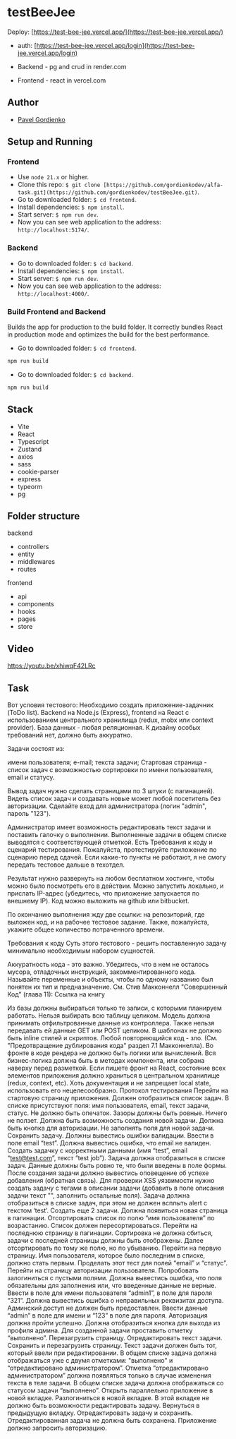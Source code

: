 # testBeeJee
 
Deploy: [https://test-bee-jee.vercel.app/](https://test-bee-jee.vercel.app/)

- auth: [https://test-bee-jee.vercel.app/login](https://test-bee-jee.vercel.app/login)

- Backend - pg and crud in render.com
- Frontend - react in vercel.com

## Author

- [Pavel Gordienko](https://github.com/gordienkodev)

## Setup and Running

### Frontend

- Use `node 21.x` or higher.
- Clone this repo: `$ git clone [https://github.com/gordienkodev/alfa-task.git](https://github.com/gordienkodev/testBeeJee.git)`.
- Go to downloaded folder: `$ cd frontend`.
- Install dependencies: `$ npm install`.
- Start server: `$ npm run dev`.
- Now you can see web application to the address: `http://localhost:5174/`.

### Backend

- Go to downloaded folder: `$ cd backend`.
- Install dependencies: `$ npm install`.
- Start server: `$ npm run dev`.
- Now you can see web application to the address: `http://localhost:4000/`.


### Build Frontend and Backend

Builds the app for production to the build folder. It correctly bundles React in production mode and optimizes the build for the best performance.
- Go to downloaded folder: `$ cd frontend`.
```bash
npm run build
```

- Go to downloaded folder: `$ cd backend`.
```bash
npm run build
```

## Stack
- Vite
- React
- Typescript
- Zustand
- axios
- sass
- cookie-parser
- express
- typeorm
- pg



## Folder structure

backend
- controllers
- entity
- middlewares
- routes
  
frontend
- api
- components
- hooks
- pages
- store

  

## Video

https://youtu.be/xhiwqF42LRc


## Task

Вот условия тестового: Необходимо создать приложение-задачник (ToDo list).
Backend на Node.js (Express), frontend на React c использованием центрального хранилища (redux, mobx или context provider). База данных - любая реляционная. К дизайну особых требований нет, должно быть аккуратно.

Задачи состоят из:

имени пользователя;
е-mail;
текста задачи;
Стартовая страница - список задач с возможностью сортировки по имени пользователя, email и статусу.

Вывод задач нужно сделать страницами по 3 штуки (с пагинацией).
Видеть список задач и создавать новые может любой посетитель без авторизации.
Сделайте вход для администратора (логин "admin", пароль "123").

Администратор имеет возможность редактировать текст задачи и поставить галочку о выполнении.
Выполненные задачи в общем списке выводятся с соответствующей отметкой.
Есть Требования к коду и сценарий тестирования. Пожалуйста, протестируйте приложение по сценарию перед сдачей. Если какие-то пункты не работают, я не смогу передать тестовое дальше в техотдел.

Результат нужно развернуть на любом бесплатном хостинге, чтобы можно было посмотреть его в действии. Можно запустить локально, и прислать IP-адрес (убедитесь, что приложение запускается по внешнему IP).
Код можно выложить на github или bitbucket.

По окончанию выполнения жду две ссылки: на репозиторий, где выложен код, и на рабочее тестовое задание. Также, пожалуйста, укажите общее количество потраченного времени.

Требования к коду
Суть этого тестового - решить поставленную задачу минимально необходимым набором сущностей.

Аккуратность кода - это важно. Убедитесь, что в нем не осталось мусора, отладочных инструкций, закомментированного кода.
Называйте переменные и объекты, чтобы по одному названию был понятен их тип и предназначение.
См. Стив Макконнелл "Совершенный Код" (глава 11): Ссылка на книгу

Из базы должны выбираться только те записи, с которыми планируем работать. Нельзя выбирать всю таблицу целиком.
Модель должна принимать отфильтрованные данные из контроллера. Также нельзя передавать ей данные GET или POST целиком.
В шаблонах не должно быть inline стилей и скриптов.
Любой повторяющийся код - зло. (См. "Предотвращение дублирования кода" раздел 7.1 Макконнелла).
Во фронте в коде рендера не должно быть логики или вычислений. Вся бизнес-логика должна быть в методах компонента, или собрана наверху перед разметкой.
Если пишете фронт на React, cостояние всех элементов приложения должно храниться в центральном хранилище (redux, context, etc). Хоть документация и не запрещает local state, использовать его нецелесообразно.
Протокол тестирования
Перейти на стартовую страницу приложения. Должен отобразиться список задач. В списке присутствуют поля: имя пользователя, email, текст задачи, статус. Не должно быть опечаток. Зазоры должны быть ровные. Ничего не ползет. Должна быть возможность создания новой задачи. Должна быть кнопка для авторизации.
Не заполнять поля для новой задачи. Сохранить задачу. Должны вывестись ошибки валидации. Ввести в поле email “test”. Должна вывестись ошибка, что email не валиден.
Создать задачку с корректными данными (имя “test”, email “test@test.com”, текст “test job”). Задача должна отобразиться в списке задач. Данные должны быть ровно те, что были введены в поле формы. После создания задачи должно вывестись оповещение об успехе добавления (обратная связь).
Для проверки XSS уязвимости нужно создать задачу с тегами в описании задачи (добавить в поле описания задачи текст "<script>alert('test')</script>", заполнить остальные поля). Задача должна отобразиться в списке задач, при этом не должен всплыть alert c текстом ‘test’.
Создать еще 2 задачи. Должна появиться новая страница в пагинации.
Отсортировать список по полю “имя пользователя” по возрастанию. Список должен пересортироваться. Перейти на последнюю страницу в пагинации. Сортировка не должна сбиться, задачи с последней страницы должны быть отображены. Далее отсортировать по тому же полю, но по убыванию. Перейти на первую страницу. Имя пользователя, которое было последним в списке, должно стать первым. Проделать этот тест для полей “email” и “статус”.
Перейти на страницу авторизации пользователя. Попробовать залогиниться с пустыми полями. Должна вывестись ошибка, что поля обязательны для заполнения или, что введенные данные не верные. Ввести в поле для имени пользователя “admin1”, в поле для пароля “321”. Должна вывестись ошибка о неправильных реквизитах доступа. Админский доступ не должен быть предоставлен. Ввести данные “admin” в поле для имени и “123” в поле для пароля. Авторизация должна пройти успешно. Должна отобразиться кнопка для выхода из профиля админа.
Для созданной задачи проставить отметку “выполнено”. Перезагрузить страницу. Отредактировать текст задачи. Сохранить и перезагрузить страницу. Текст задачи должен быть тот, который ввели при редактировании. В общем списке задача должна отображаться уже с двумя отметками: "выполнено" и “отредактировано администратором”. Отметка “отредактировано администратором” должна появляться только в случае изменения текста в теле задачи.
В общем списке задача должна отображаться со статусом задачи “выполнено”.
Открыть параллельно приложение в новой вкладке. Разлогиниться в новой вкладке. В этой вкладке не должно быть возможности редактировать задачу. Вернуться в предыдущую вкладку. Отредактировать задачу и сохранить. Отредактированная задача не должна быть сохранена. Приложение должно запросить авторизацию.

